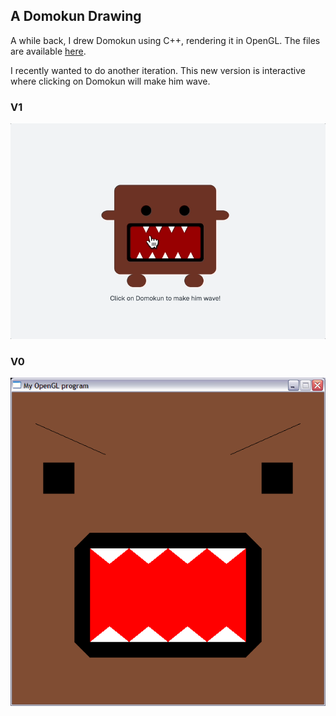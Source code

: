 ## A Domokun Drawing
A while back, I drew Domokun using C++, rendering it in OpenGL. The files are available [here](https://github.com/ssaanndwich/domokun/blob/main/public/og_domo.zip).

I recently wanted to do another iteration.
This new version is interactive where clicking on Domokun will make him wave.

### V1
![](https://github.com/ssaanndwich/domokun/blob/main/public/demo.gif)


### V0
![](https://github.com/ssaanndwich/domokun/blob/main/public/opengl.PNG)
